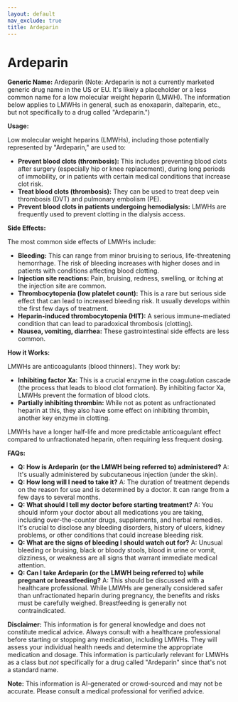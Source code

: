 ```yaml
---
layout: default
nav_exclude: true
title: Ardeparin
---
```


# Ardeparin

**Generic Name:** Ardeparin (Note:  Ardeparin is not a currently marketed generic drug name in the US or EU.  It's likely a placeholder or a less common name for a low molecular weight heparin (LMWH).  The information below applies to LMWHs in general, such as enoxaparin, dalteparin, etc., but not specifically to a drug called "Ardeparin.")

**Usage:**

Low molecular weight heparins (LMWHs), including those potentially represented by "Ardeparin," are used to:

* **Prevent blood clots (thrombosis):**  This includes preventing blood clots after surgery (especially hip or knee replacement), during long periods of immobility, or in patients with certain medical conditions that increase clot risk.
* **Treat blood clots (thrombosis):**  They can be used to treat deep vein thrombosis (DVT) and pulmonary embolism (PE).
* **Prevent blood clots in patients undergoing hemodialysis:**  LMWHs are frequently used to prevent clotting in the dialysis access.


**Side Effects:**

The most common side effects of LMWHs include:

* **Bleeding:** This can range from minor bruising to serious, life-threatening hemorrhage.  The risk of bleeding increases with higher doses and in patients with conditions affecting blood clotting.
* **Injection site reactions:** Pain, bruising, redness, swelling, or itching at the injection site are common.
* **Thrombocytopenia (low platelet count):**  This is a rare but serious side effect that can lead to increased bleeding risk.  It usually develops within the first few days of treatment.
* **Heparin-induced thrombocytopenia (HIT):** A serious immune-mediated condition that can lead to paradoxical thrombosis (clotting).
* **Nausea, vomiting, diarrhea:** These gastrointestinal side effects are less common.


**How it Works:**

LMWHs are anticoagulants (blood thinners).  They work by:

* **Inhibiting factor Xa:** This is a crucial enzyme in the coagulation cascade (the process that leads to blood clot formation). By inhibiting factor Xa, LMWHs prevent the formation of blood clots.
* **Partially inhibiting thrombin:**  While not as potent as unfractionated heparin at this,  they also have some effect on inhibiting thrombin, another key enzyme in clotting.

LMWHs have a longer half-life and more predictable anticoagulant effect compared to unfractionated heparin, often requiring less frequent dosing.


**FAQs:**

* **Q: How is Ardeparin (or the LMWH being referred to) administered?**  A:  It's usually administered by subcutaneous injection (under the skin).
* **Q:  How long will I need to take it?** A: The duration of treatment depends on the reason for use and is determined by a doctor.  It can range from a few days to several months.
* **Q: What should I tell my doctor before starting treatment?** A:  You should inform your doctor about all medications you are taking, including over-the-counter drugs, supplements, and herbal remedies.  It's crucial to disclose any bleeding disorders, history of ulcers, kidney problems, or other conditions that could increase bleeding risk.
* **Q: What are the signs of bleeding I should watch out for?**  A:  Unusual bleeding or bruising, black or bloody stools, blood in urine or vomit, dizziness, or weakness are all signs that warrant immediate medical attention.
* **Q:  Can I take Ardeparin (or the LMWH being referred to) while pregnant or breastfeeding?** A:  This should be discussed with a healthcare professional.  While LMWHs are generally considered safer than unfractionated heparin during pregnancy, the benefits and risks must be carefully weighed.  Breastfeeding is generally not contraindicated.


**Disclaimer:** This information is for general knowledge and does not constitute medical advice.  Always consult with a healthcare professional before starting or stopping any medication, including LMWHs.  They will assess your individual health needs and determine the appropriate medication and dosage.  This information is particularly relevant for LMWHs as a class but *not* specifically for a drug called "Ardeparin" since that's not a standard name.


**Note:** This information is AI-generated or crowd-sourced and may not be accurate. Please consult a medical professional for verified advice.